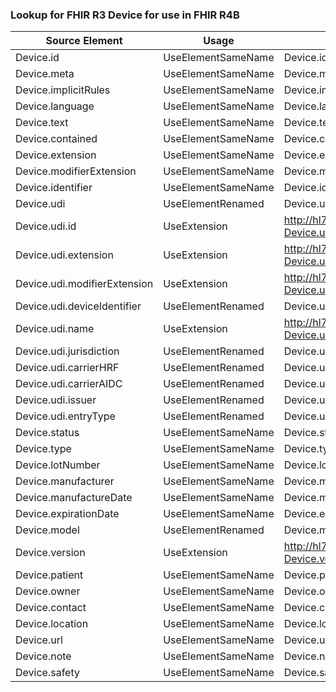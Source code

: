 ### Lookup for FHIR R3 Device for use in FHIR R4B

| Source Element | Usage | Target |
| -------------- | ----- | ------ |
| Device.id | UseElementSameName | Device.id |
| Device.meta | UseElementSameName | Device.meta |
| Device.implicitRules | UseElementSameName | Device.implicitRules |
| Device.language | UseElementSameName | Device.language |
| Device.text | UseElementSameName | Device.text |
| Device.contained | UseElementSameName | Device.contained |
| Device.extension | UseElementSameName | Device.extension |
| Device.modifierExtension | UseElementSameName | Device.modifierExtension |
| Device.identifier | UseElementSameName | Device.identifier |
| Device.udi | UseElementRenamed | Device.udiCarrier |
| Device.udi.id | UseExtension | http://hl7.org/fhir/3.0/StructureDefinition/extension-Device.udi.id |
| Device.udi.extension | UseExtension | http://hl7.org/fhir/3.0/StructureDefinition/extension-Device.udi.extension |
| Device.udi.modifierExtension | UseExtension | http://hl7.org/fhir/3.0/StructureDefinition/extension-Device.udi.modifierExtension |
| Device.udi.deviceIdentifier | UseElementRenamed | Device.udiCarrier.deviceIdentifier |
| Device.udi.name | UseExtension | http://hl7.org/fhir/3.0/StructureDefinition/extension-Device.udi.name |
| Device.udi.jurisdiction | UseElementRenamed | Device.udiCarrier.jurisdiction |
| Device.udi.carrierHRF | UseElementRenamed | Device.udiCarrier.carrierHRF |
| Device.udi.carrierAIDC | UseElementRenamed | Device.udiCarrier.carrierAIDC |
| Device.udi.issuer | UseElementRenamed | Device.udiCarrier.issuer |
| Device.udi.entryType | UseElementRenamed | Device.udiCarrier.entryType |
| Device.status | UseElementSameName | Device.status |
| Device.type | UseElementSameName | Device.type |
| Device.lotNumber | UseElementSameName | Device.lotNumber |
| Device.manufacturer | UseElementSameName | Device.manufacturer |
| Device.manufactureDate | UseElementSameName | Device.manufactureDate |
| Device.expirationDate | UseElementSameName | Device.expirationDate |
| Device.model | UseElementRenamed | Device.modelNumber |
| Device.version | UseExtension | http://hl7.org/fhir/3.0/StructureDefinition/extension-Device.version |
| Device.patient | UseElementSameName | Device.patient |
| Device.owner | UseElementSameName | Device.owner |
| Device.contact | UseElementSameName | Device.contact |
| Device.location | UseElementSameName | Device.location |
| Device.url | UseElementSameName | Device.url |
| Device.note | UseElementSameName | Device.note |
| Device.safety | UseElementSameName | Device.safety |
